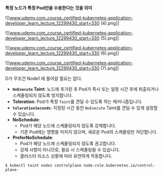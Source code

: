 
**특정 노드가 특정 Pod만을 수용한다는 것을 의미**

![[www.udemy.com_course_certified-kubernetes-application-developer_learn_lecture_12299430_start=330 (4).png]]


![[www.udemy.com_course_certified-kubernetes-application-developer_learn_lecture_12299430_start=330 (5).png]]

![[www.udemy.com_course_certified-kubernetes-application-developer_learn_lecture_12299430_start=330 (6).png]]


![[www.udemy.com_course_certified-kubernetes-application-developer_learn_lecture_12299430_start=330 (7).png]]

D가 무조건 Node1 에 들어갈 필요는 없다. 



- **`NoExecute` Taint**: 노드에 추가된 후 Pod가 즉시 또는 일정 시간 후에 퇴출되거나 스케줄링되지 않도록 방지합니다.
- **Toleration**: Pod가 특정 `Taint`를 견딜 수 있도록 하는 메커니즘입니다.
- **`tolerationSeconds`**: 지정된 시간 동안 `NoExecute` Taint를 견딜 수 있게 설정할 수 있습니다.
- **NoSchedule**:
    - Pod가 해당 노드에 스케줄링되지 않도록 강제합니다.
    - 기존 Pod에는 영향을 미치지 않으며, 새로운 Pod의 스케줄링만 차단합니다.
- **PreferNoSchedule**:
    - Pod가 해당 노드에 스케줄링되지 않도록 권고합니다.
    - 강제 사항이 아니므로, 필요 시 스케줄링될 수 있습니다.
    - 클러스터 리소스 상황에 따라 유연하게 작동합니다.


```
$ kubectl taint nodes controlplane node-role.kubernetes.io/control-plane-
```